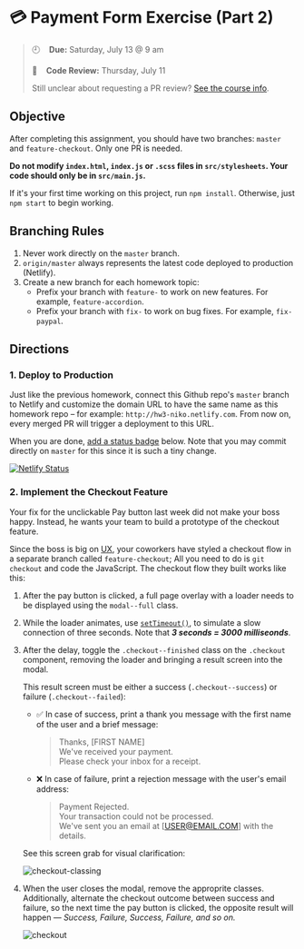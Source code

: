 # 💳 Payment Form Exercise (Part 2) 

> :clock9:&nbsp; &nbsp; **Due:** Saturday, July 13 @ 9 am
>
> :mag_right:&nbsp; &nbsp; **Code Review:** Thursday, July 11 
>
> Still unclear about requesting a PR review? [See the course info](https://github.com/wearecodets/phase-two/blob/master/week-zero/about.md#homework-pull-request).

## Objective

After completing this assignment, you should have two branches: `master` and `feature-checkout`. Only one PR is needed. 

**Do not modify `index.html`, `index.js` or `.scss` files in `src/stylesheets`. Your code should only be in `src/main.js`.**

If it's your first time working on this project, run `npm install`. Otherwise, just `npm start` to begin working.

## Branching Rules

1. Never work directly on the `master` branch. 
2. `origin/master` always represents the latest code deployed to production (Netlify).
2. Create a new branch for each homework topic:
    - Prefix your branch with `feature-` to work on new features. For example, `feature-accordion`.
    - Prefix your branch with `fix-` to work on bug fixes. For example, `fix-paypal`.

## Directions

### 1. Deploy to Production 

Just like the previous homework, connect this Github repo's `master` branch to Netlify and customize the domain URL to have the same name as this homework repo – for example: `http://hw3-niko.netlify.com`. From now on, every merged PR will trigger a deployment to this URL. 

When you are done, [add a status badge](https://www.netlify.com/docs/continuous-deployment/#status-badges) below. Note that you may commit directly on `master` for this since it is such a tiny change.

[![Netlify Status](https://api.netlify.com/api/v1/badges/f855d4ca-a37c-4580-a6ac-7054d28903b4/deploy-status)](https://app.netlify.com/sites/hw3-ismail-ahmadi/deploys)

### 2. Implement the Checkout Feature

Your fix for the unclickable Pay button last week did not make your boss happy. Instead, he wants your team to build a prototype of the checkout feature.

Since the boss is big on [UX](https://en.wikipedia.org/wiki/User_experience), your coworkers have styled a checkout flow in a separate branch called `feature-checkout`; All you need to do is `git checkout` and code the JavaScript. The checkout flow they built works like this:

1. After the pay button is clicked, a full page overlay with a loader needs to be displayed using the `modal--full` class.

2. While the loader animates, use [`setTimeout()`](https://www.w3schools.com/jsref/met_win_settimeout.asp), to simulate a slow connection of three seconds. Note that ***3 seconds = 3000 milliseonds***.

3. After the delay, toggle the `.checkout--finished` class on the `.checkout` component, removing the loader and bringing a result screen into the modal. 

    This result screen must be either a success (`.checkout--success`) or failure (`.checkout--failed`):

    - ✅ In case of success, print a thank you message with the first name of the user and a brief message:
        > Thanks, [FIRST NAME] \
        > We've received your payment. \
        > Please check your inbox for a receipt.
    - ❌ In case of failure, print a rejection message with the user's email address:
        > Payment Rejected. \
        > Your transaction could not be processed. \
        > We've sent you an email at [USER@EMAIL.COM] with the details.

    See this screen grab for visual clarification:

    ![checkout-classing](https://res.cloudinary.com/yicf/image/upload/w_500/v1561977776/Code%20The%20Web/checkout-classing.gif)

4. When the user closes the modal, remove the approprite classes. Additionally, alternate the checkout outcome between success and failure, so the next time the pay button is clicked, the opposite result will happen — *Success, Failure, Success, Failure, and so on.*

    ![checkout](https://res.cloudinary.com/yicf/image/upload/w_500/v1561977299/Code%20The%20Web/checkout.gif)
